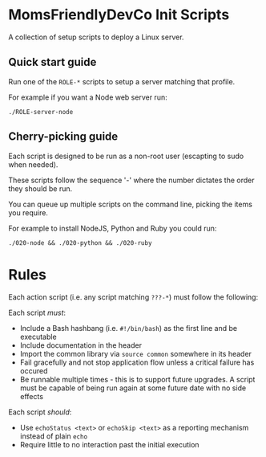 MomsFriendlyDevCo Init Scripts
==============================
A collection of setup scripts to deploy a Linux server.



Quick start guide
-----------------
Run one of the `ROLE-*` scripts to setup a server matching that profile.

For example if you want a Node web server run:

	./ROLE-server-node


Cherry-picking guide
--------------------
Each script is designed to be run as a non-root user (escapting to sudo when needed).

These scripts follow the sequence '<run order>-<item>' where the number dictates the order they should be run.

You can queue up multiple scripts on the command line, picking the items you require.

For example to install NodeJS, Python and Ruby you could run:

	./020-node && ./020-python && ./020-ruby


Rules
=====
Each action script (i.e. any script matching `???-*`) must follow the following:

Each script _must_:

* Include a Bash hashbang (i.e. `#!/bin/bash`) as the first line and be executable
* Include documentation in the header
* Import the common library via `source common` somewhere in its header
* Fail gracefully and not stop application flow unless a critical failure has occured
* Be runnable multiple times - this is to support future upgrades. A script must be capable of being run again at some future date with no side effects


Each script _should_:

* Use `echoStatus <text>` or `echoSkip <text>` as a reporting mechanism instead of plain `echo`
* Require little to no interaction past the initial execution
